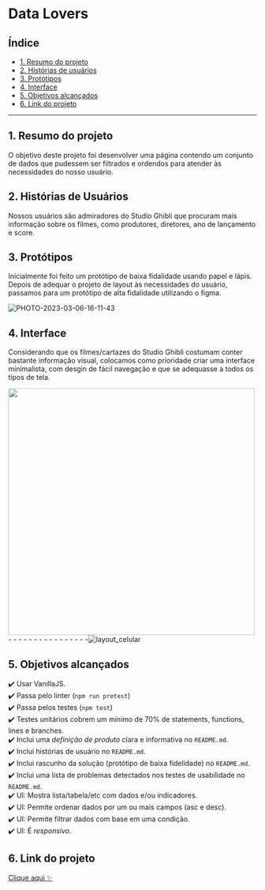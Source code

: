 # Data Lovers

## Índice

* [1. Resumo do projeto](#1-resumo-do-projeto)
* [2. Histórias de usuários](#2-histórias-de-usuários)
* [3. Protótipos](#3-protótipos)
* [4. Interface](#4-interface)
* [5. Objetivos alcançados](#5-objetivos-alcançados)
* [6. Link do projeto](#6-link-do-projeto)

***

## 1. Resumo do projeto

O objetivo deste projeto foi desenvolver uma página contendo um conjunto de dados que pudessem ser filtrados e ordendos para atender às necessidades do nosso usuário.


## 2. Histórias de Usuários

Nossos usuários são admiradores do Studio Ghibli que procuram mais informação sobre os filmes, como produtores, diretores, ano de lançamento e score.


## 3. Protótipos

Inicialmente foi feito um protótipo de baixa fidalidade usando papel e lápis. Depois de adequar o projeto de layout às necessidades do usuário, passamos para um protótipo de alta fidalidade utilizando o figma.

![PHOTO-2023-03-06-16-11-43](https://user-images.githubusercontent.com/107154514/223208234-0a9db001-cbe9-4474-a880-37a959e0dc3f.jpg)


## 4. Interface

Considerando que os filmes/cartazes do Studio Ghibli costumam conter bastante informação visual, colocamos como prioridade criar uma interface minimalista, com desgin de fácil navegação e que se adequasse a todos os tipos de tela. 

<img src="https://user-images.githubusercontent.com/107154514/223210908-bee84f59-cc92-475e-8b04-7f0e73fb9ca8.jpg" width="500px">- - - - - - - - - - - - - - - -![layout_celular](https://user-images.githubusercontent.com/107154514/223522542-3c7a2023-8b40-413d-98e3-642bd025d69e.jpg)


## 5. Objetivos alcançados

✔️ Usar VanillaJS. <br>
✔️ Passa pelo linter (`npm run pretest`) <br>
✔️ Passa pelos testes (`npm test`)<br>
✔️ Testes unitários cobrem um mínimo de 70% de statements, functions, lines e
  branches.<br>
✔️ Inclui uma _definição de produto_ clara e informativa no `README.md`.<br>
✔️ Inclui histórias de usuário no `README.md`.<br>
✔️ Inclui rascunho da solução (protótipo de baixa fidelidade) no `README.md`.<br>
✔️ Inclui uma lista de problemas detectados nos testes de usabilidade no
  `README.md`.<br>
✔️ UI: Mostra lista/tabela/etc com dados e/ou indicadores.<br>
✔️ UI: Permite ordenar dados por um ou mais campos (asc e desc).<br>
✔️ UI: Permite filtrar dados com base em uma condição.<br>
✔️ UI: É _responsivo_.<br>


## 6. Link do projeto

 <a href="https://stellazen.github.io/SAP009-data-lovers/src/">Clique aqui ✨</a>

